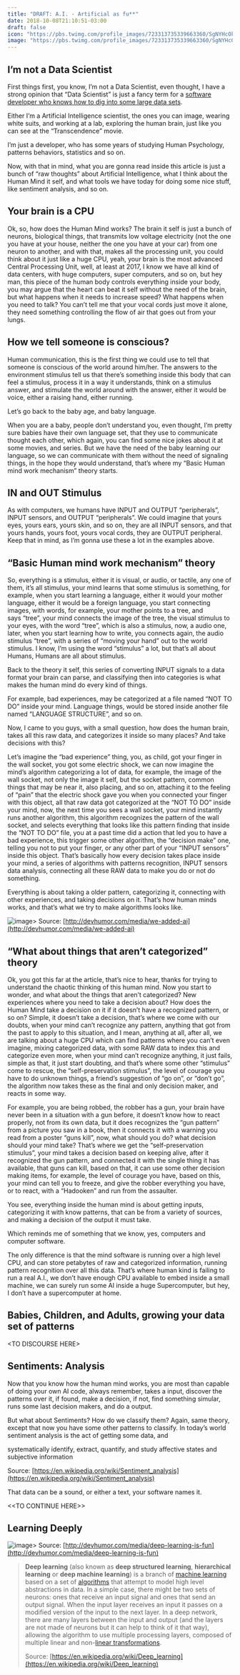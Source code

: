 ```yaml
---
title: "DRAFT: A.I. - Artificial as fu**"
date: 2018-10-08T21:10:51-03:00
draft: false
icon: "https://pbs.twimg.com/profile_images/723313735339663360/SgNYHcOk.jpg"
image: "https://pbs.twimg.com/profile_images/723313735339663360/SgNYHcOk.jpg"
---
```


## I’m not a Data Scientist

First things first, you know, I’m not a Data Scientist, even thought, I have a strong opinion that&nbsp;“Data Scientist” is just a fancy term for a [software developer who knows how to dig into some large data sets](http://blog.udacity.com/2014/11/data-science-job-skills.html).

Either I’m a Artificial Intelligence scientist, the ones you can image, wearing white suits, and working at a lab, exploring the human brain, just like you can see at the&nbsp;“Transcendence” movie.

I’m just a developer, who has some years of studying Human Psychology, patterns behaviors, statistics and so on.

Now, with that in mind, what you are gonna read inside this article is just a bunch of&nbsp;“raw thoughts” about Artificial Intelligence, what I think about the Human Mind it self, and what tools we have today for doing some nice stuff, like sentiment analysis, and so on.

##

## Your brain is a CPU

Ok, so, how does the Human Mind works? The brain it self is just a bunch of neurons, biological things, that transmits low voltage electricity (not the one you have at your house, neither the one you have at your car) from one neuron to another, and with that, makes all the processing unit, you could think about it just like a huge CPU, yeah, your brain is the most advanced Central Processing Unit, well, at least at 2017, I know we have all kind of data centers, with huge computers, super computers, and so on, but hey man, this piece of the human body controls everything inside your body, you may argue that the heart can beat it self without the need of the brain, but what happens when it needs to increase speed? What happens when you need to talk? You can’t tell me that your vocal cords just move it alone, they need something controlling the flow of air that goes out from your lungs.

## How we tell someone is conscious?

Human communication, this is the first thing we could use to tell that someone is conscious of the world around him/her. The answers to the environment stimulus tell us that there’s something inside this body that can feel a stimulus, process it in a way it understands, think on a stimulus answer, and stimulate the world around with the answer, either it would be voice, either a raising hand, either running.

Let’s go back to the baby age, and baby language.

When you are a baby, people don’t understand you, even thought, I’m pretty sure babies have their own language set, that they use to communicate thought each other, which again, you can find some nice jokes about it at some movies, and series. But we have the need of the baby learning our language, so we can communicate with them without the need of signaling things, in the hope they would understand, that’s where my&nbsp;“Basic Human mind work mechanism” theory starts.

##

## IN and OUT Stimulus

As with computers, we humans have INPUT and OUTPUT “peripherals”, INPUT sensors, and OUTPUT&nbsp;“peripherals”. We could imagine that yours eyes, yours ears, yours skin, and so on, they are all INPUT sensors, and that yours hands, yours foot, yours vocal cords, they are OUTPUT peripheral. Keep that in mind, as I’m gonna use these a lot in the examples above.

## “Basic Human mind work mechanism” theory

So, everything is a stimulus, either it is visual, or audio, or tactile, any one of them, it’s all stimulus, your mind learns that some stimulus is something, for example, when you start learning a language, either it would your mother language, either it would be a foreign language, you start connecting images, with words, for example, your mother points to a tree, and says&nbsp;“tree”, your mind connects the image of the tree, the visual stimulus to your eyes, with the word “tree”, which is also a stimulus, now, a audio one, later, when you start learning how to write, you connects again, the audio stimulus&nbsp;“tree”, with a series of&nbsp;“moving your hand” out to the world stimulus. I know, I’m using the word&nbsp;“stimulus” a lot, but that’s all about Humans, Humans are all about stimulus.

Back to the theory it self, this series of converting INPUT signals to a data format your brain can parse, and classifying then into categories is what makes the human mind do every kind of things.

For example, bad experiences, may be categorized at a file named&nbsp;“NOT TO DO” inside your mind. Language things, would be stored inside another file named&nbsp;“LANGUAGE STRUCTURE”, and so on.

Now, I came to you guys, with a small question, how does the human brain, takes all this raw data, and categorizes it inside so many places? And take decisions with this?

Let’s imagine the&nbsp;“bad experience” thing, you, as child, got your finger in the wall socket, you got some&nbsp;electric shock, we can now imagine the mind’s algorithm categorizing a lot of data, for example, the image of the wall socket, not only the image it self, but the socket pattern, common things that may be near it, also placing, and so on, attaching it to the feeling of&nbsp;“pain” that the electric shock gave you when you connected your finger with this object, all that raw data got categorized at the&nbsp;“NOT TO DO” inside your mind, now, the next time you sees a wall socket, your mind instantly runs another algorithm, this algorithm recognizes the pattern of the wall socket, and selects everything that looks like this pattern finding that inside the&nbsp;“NOT TO DO” file, you at a past time did a action that led you to have a bad experience, this trigger some other algorithm, the&nbsp;“decision make” one, telling you not to put your finger, or any other part of your&nbsp;“INPUT sensors” inside this object. That’s basically how every decision takes place inside your mind, a series of algorithms with patterns recognition, INPUT sensors data analysis, connecting all these RAW data to make you do or not do something.

Everything is about taking a older pattern, categorizing it, connecting with other experiences, and taking decisions on it. That’s how human minds works, and that’s what we try to make algorithms looks like.

![image](https://66.media.tumblr.com/cb0a20865b6b16a886b37753307be723/tumblr_inline_ols0uvCIxx1tg2tiv_540.jpg)> Source:&nbsp;[http://devhumor.com/media/we-added-ai](http://devhumor.com/media/we-added-ai)

## “What about things that aren’t categorized” theory

Ok, you got this far at the article, that’s nice to hear, thanks for trying to understand the chaotic thinking of this human mind. Now you start to wonder, and what about the things that aren’t categorized? New experiences where you need to take a decision about? How does the Human Mind take a decision on it if it doesn’t have a recognized pattern, or so on? Simple, it doesn’t take a decision, that’s where we come with our doubts, when your mind can’t recognize any pattern, anything that got from the past to apply to this situation, and I mean, anything at all, after all, we are talking about a huge CPU which can find patterns where you can’t even imagine, mixing categorized data, with some RAW data to index this and categorize even more, when your mind can’t recognize anything, it just fails, simple as that, it just start doubting, and that’s where some other “stimulus” come to rescue, the “self-preservation stimulus”, the level of courage you have to do unknown things, a friend’s suggestion of&nbsp;“go on”, or&nbsp;“don’t go”, the algorithm now takes these as the final and only decision maker, and reacts in some way.

For example, you are being robbed, the robber has a gun, your brain have never been in a situation with a gun before, it doesn’t know how to react properly, not from its own data, but it does recognizes the&nbsp;“gun pattern” from a picture you saw in a book, then it connects it with a warning you read from a poster&nbsp;“guns kill”, now, what should you do? what decision should your mind take? That’s where we get the&nbsp;“self-preservation stimulus”, your mind takes a decision based on keeping alive, after it recognized the gun pattern, and connected it with the single thing it has available, that guns can kill, based on that, it can use some other decision making items, for example, the level of courage you have, based on this, your mind can tell you to freeze, and give the robber everything you have, or to react, with a&nbsp;“Hadooken” and run from the assaulter.

You see, everything inside the human mind is about getting inputs, categorizing it with know patterns, that can be from a variety of sources, and making a decision of the output it must take.

Which reminds me of something that we know, yes, computers and computer software.

The only difference is that the mind software is running over a high level CPU, and can store petabytes of raw and categorized information, running pattern recognition over all this data. That’s where human kind is failing to run a real A.I., we don’t have enough CPU available to embed inside a small machine, we can surely run some AI inside a huge Supercomputer, but hey, I don’t have a supercomputer at home.

## Babies, Children, and Adults, growing your data set of patterns

&lt;TO DISCOURSE HERE&gt;

## Sentiments: Analysis

Now that you know how the human mind works, you are most than capable of doing your own AI code, always remember, takes a input, discover the patterns over it, if found, make a decision, if not, find something simular, runs some last decision makers, and do a output.

But what about Sentiments? How do we classify them? Again, same theory, except that now you have some other patterns to classify. In today’s world sentiment analysis is the act of getting some data, and

systematically identify, extract, quantify, and study affective states and subjective information

Source: [https://en.wikipedia.org/wiki/Sentiment_analysis](https://en.wikipedia.org/wiki/Sentiment_analysis)

That data can be a sound, or either a text, your software names it.

&lt;&lt;TO CONTINUE HERE&gt;&gt;

## Learning Deeply
![image](https://66.media.tumblr.com/276d5baf189304635ec1e6900d97e630/tumblr_inline_ols30wA34Q1tg2tiv_540.png)> Source:&nbsp;[http://devhumor.com/media/deep-learning-is-fun](http://devhumor.com/media/deep-learning-is-fun)

> **Deep learning** (also known as **deep structured learning**, **hierarchical learning** or **deep machine learning**) is a branch of [machine learning](https://en.wikipedia.org/wiki/Machine_learning "Machine learning") based on a set of [algorithms](https://en.wikipedia.org/wiki/Algorithm "Algorithm") that attempt to model high level abstractions in data. In a simple case, there might be two sets of neurons: ones that receive an input signal and ones that send an output signal. When the input layer receives an input it passes on a modified version of the input to the next layer. In a deep network, there are many layers between the input and output (and the layers are not made of neurons but it can help to think of it that way), allowing the algorithm to use multiple processing layers, composed of multiple linear and non-[linear transformations](https://en.wikipedia.org/wiki/Linear_transformation "Linear transformation").
>
> Source:&nbsp;[https://en.wikipedia.org/wiki/Deep_learning](https://en.wikipedia.org/wiki/Deep_learning)
